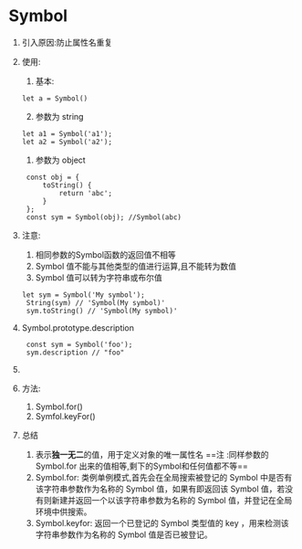 # Symbol
1. 引入原因:防止属性名重复
2. 使用:
   1. 基本:
   ```
   let a = Symbol()
   ```
   2. 参数为 string
   ```
   let a1 = Symbol('a1');
   let a2 = Symbol('a2');
   ```
   1. 参数为 object
   ```
    const obj = {
        toString() {
            return 'abc';
        }
    };
    const sym = Symbol(obj); //Symbol(abc)
   ```
3. 注意:
   1. 相同参数的Symbol函数的返回值不相等
   2. Symbol 值不能与其他类型的值进行运算,且不能转为数值
   3. Symbol 值可以转为字符串或布尔值
   ```
   let sym = Symbol('My symbol');
    String(sym) // 'Symbol(My symbol)'
    sym.toString() // 'Symbol(My symbol)'
   ```
4. Symbol.prototype.description
   ```
    const sym = Symbol('foo');
    sym.description // "foo"
   ```
5. 

6. 方法:
   1. Symbol.for()
   2. Symfol.keyFor()

7. 总结
   1. 表示**独一无二**的值，用于定义对象的唯一属性名
        ==注 :同样参数的Symbol.for 出来的值相等,剩下的Symbol和任何值都不等==
    1. Symbol.for: 类例单例模式,首先会在全局搜索被登记的 Symbol 中是否有该字符串参数作为名称的 Symbol 值，如果有即返回该 Symbol 值，若没有则新建并返回一个以该字符串参数为名称的 Symbol 值，并登记在全局环境中供搜索。
    2. Symbol.keyfor: 返回一个已登记的 Symbol 类型值的 key ，用来检测该字符串参数作为名称的 Symbol 值是否已被登记。